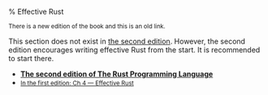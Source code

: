 % Effective Rust

<small>There is a new edition of the book and this is an old link.</small>

This section does not exist in [the second edition][2].
However, the second edition encourages writing effective Rust from the start.
It is recommended to start there.

* **[The second edition of The Rust Programming Language][2]**
* <small>[In the first edition: Ch 4 — Effective Rust][1]</small>


[1]: first-edition/effective-rust.html
[2]: second-edition/

